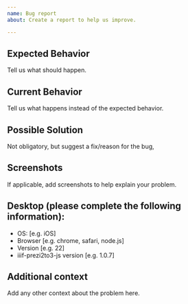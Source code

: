 ```yaml
---
name: Bug report
about: Create a report to help us improve.

---
```


## Expected Behavior

Tell us what should happen.


## Current Behavior

Tell us what happens instead of the expected behavior.


## Possible Solution

Not obligatory, but suggest a fix/reason for the bug,


## Screenshots

If applicable, add screenshots to help explain your problem.


## Desktop (please complete the following information):

 - OS: [e.g. iOS]
 - Browser [e.g. chrome, safari, node.js]
 - Version [e.g. 22]
 - iiif-prezi2to3-js version [e.g. 1.0.7]

## Additional context

Add any other context about the problem here.
